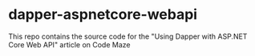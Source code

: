 # dapper-aspnetcore-webapi
This repo contains the source code for the "Using Dapper with ASP.NET Core Web API" article on Code Maze
